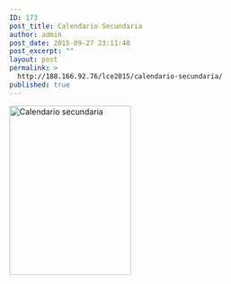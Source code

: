 ```yaml
---
ID: 173
post_title: Calendario Secundaria
author: admin
post_date: 2015-09-27 23:11:40
post_excerpt: ""
layout: post
permalink: >
  http://188.166.92.76/lce2015/calendario-secundaria/
published: true
---
```

<a href="http://188.166.92.76/wp-content/uploads/2015/11/Captura-de-pantalla-2015-11-27-a-las-23.10.05.png"><img class="aligncenter wp-image-174 size-medium" src="http://188.166.92.76/wp-content/uploads/2015/11/Captura-de-pantalla-2015-11-27-a-las-23.10.05-216x300.png" alt="Calendario secundaria" width="216" height="300" /></a>